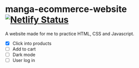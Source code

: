 # manga-ecommerce-website [![Netlify Status](https://api.netlify.com/api/v1/badges/245b6394-10fe-4104-82cd-6e4da257c052/deploy-status)](https://app.netlify.com/sites/mangadab21/deploys)

A website made for me to practice HTML, CSS and Javascript.

- [x] Click into products
- [ ] Add to cart
- [ ] Dark mode
- [ ] User log in
